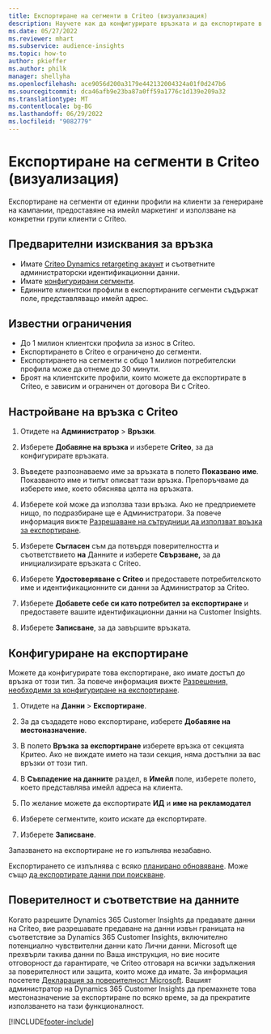 ```yaml
---
title: Експортиране на сегменти в Criteo (визуализация)
description: Научете как да конфигурирате връзката и да експортирате в Criteo.
ms.date: 05/27/2022
ms.reviewer: mhart
ms.subservice: audience-insights
ms.topic: how-to
author: pkieffer
ms.author: philk
manager: shellyha
ms.openlocfilehash: ace9056d200a3179e442132004324a01f0d247b6
ms.sourcegitcommit: dca46afb9e23ba87a0ff59a1776c1d139e209a32
ms.translationtype: MT
ms.contentlocale: bg-BG
ms.lasthandoff: 06/29/2022
ms.locfileid: "9082779"
---
```

# <a name="export-segments-to-criteo-preview"></a>Експортиране на сегменти в Criteo (визуализация)

Експортиране на сегменти от единни профили на клиенти за генериране на кампании, предоставяне на имейл маркетинг и използване на конкретни групи клиенти с Criteo.

## <a name="prerequisites-for-connection"></a>Предварителни изисквания за връзка

-   Имате [Criteo Dynamics retargeting акаунт](https://www.criteo.com/login/) и съответните администраторски идентификационни данни.
-   Имате [конфигурирани сегменти](segments.md).
-   Единните клиентски профили в експортираните сегменти съдържат поле, представляващо имейл адрес.

## <a name="known-limitations"></a>Известни ограничения

- До 1 милион клиентски профила за износ в Criteo.
- Експортирането в Criteo е ограничено до сегменти.
- Експортирането на сегменти с общо 1 милион потребителски профила може да отнеме до 30 минути. 
- Броят на клиентските профили, които можете да експортирате в Criteo, е зависим и ограничен от договора Ви с Criteo.

## <a name="set-up-connection-to-criteo"></a>Настройване на връзка с Criteo

1. Отидете на **Администратор** > **Връзки**.

1. Изберете **Добавяне на връзка** и изберете **Criteo**, за да конфигурирате връзката.

1. Въведете разпознаваемо име за връзката в полето **Показвано име**. Показваното име и типът описват тази връзка. Препоръчваме да изберете име, което обяснява целта на връзката.

1. Изберете кой може да използва тази връзка. Ако не предприемете нищо, по подразбиране ще е Администратори. За повече информация вижте [Разрешаване на сътрудници да използват връзка за експортиране](connections.md#allow-contributors-to-use-a-connection-for-exports).

1. Изберете **Съгласен** съм да потвърдя поверителността и съответствието **на** Данните и изберете **Свързване,** за да инициализирате връзката с Criteo.

1. Изберете **Удостоверяване с Criteo** и предоставете потребителското име и идентификационните си данни за Администратор за Criteo. 

1. Изберете **Добавете себе си като потребител за експортиране** и предоставете вашите идентификационни данни на Customer Insights.

1. Изберете **Записване**, за да завършите връзката.

## <a name="configure-an-export"></a>Конфигуриране на експортиране

Можете да конфигурирате това експортиране, ако имате достъп до връзка от този тип. За повече информация вижте [Разрешения, необходими за конфигуриране на експортиране](export-destinations.md#set-up-a-new-export).

1. Отидете на **Данни** > **Експортиране**.

1. За да създадете ново експортиране, изберете **Добавяне на местоназначение**.

1. В полето **Връзка за експортиране** изберете връзка от секцията Критео. Ако не виждате името на тази секция, няма достъпни за вас връзки от този тип. 

1. В **Съвпадение на данните** раздел, в **Имейл** поле, изберете полето, което представлява имейл адреса на клиента. 

1. По желание можете да експортирате **ИД** и **име на рекламодател**

1. Изберете сегментите, които искате да експортирате. 

1. Изберете **Записване**.

Запазването на експортиране не го изпълнява незабавно.

Експортирането се изпълнява с всяко [планирано обновяване](system.md#schedule-tab). Може също [да експортирате данни при поискване](export-destinations.md#run-exports-on-demand). 

## <a name="data-privacy-and-compliance"></a>Поверителност и съответствие на данните

Когато разрешите Dynamics 365 Customer Insights да предавате данни на Criteo, вие разрешавате предаване на данни извън границата на съответствие за Dynamics 365 Customer Insights, включително потенциално чувствителни данни като Лични данни. Microsoft ще прехвърли такива данни по Ваша инструкция, но вие носите отговорност да гарантирате, че Criteo отговаря на всички задължения за поверителност или защита, които може да имате. За информация посетете [Декларация за поверителност Microsoft](https://go.microsoft.com/fwlink/?linkid=396732).
Вашият администратор на Dynamics 365 Customer Insights да премахнете това местоназначение за експортиране по всяко време, за да прекратите използването на тази функционалност.


[!INCLUDE[footer-include](includes/footer-banner.md)]
